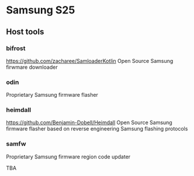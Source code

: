 # Samsung S25




## Host tools


### bifrost
https://github.com/zacharee/SamloaderKotlin
Open Source Samsung firwmare downloader

### odin
Proprietary Samsung firmware flasher

### heimdall
https://github.com/Benjamin-Dobell/Heimdall
Open Source Samsung firmware flasher based on reverse engineering Samsung flashing protocols

### samfw
Proprietary Samsung firmware region code updater


TBA

